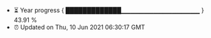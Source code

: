 - ⏳ Year progress { █████████████▁▁▁▁▁▁▁▁▁▁▁▁▁▁▁▁▁ } 43.91 %
- ⏰ Updated on Thu, 10 Jun 2021 06:30:17 GMT

